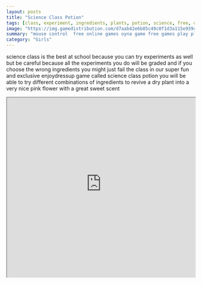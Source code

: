```yaml
---
layout: posts
title: "Science Class Potion"
tags: [class, experiment, ingredients, plants, potion, science, free, online, games, oyna, game, free, games, play, play, games]
image: "https://img.gamedistribution.com/d7aab42e6b85c49c0f1d3a115e939c74.jpg"
summary: "mouse control  free online games oyna game free games play play games"
category: "Girls"
---
```


science class is the best at school because you can try experiments as well but be careful because all the experiments you do will be graded and if you choose the wrong ingredients you might just fail the class in our super fun and exclusive enjoydressup game called science class potion you will be able to try different combinations of ingredients to revive a dry plant into a very nice pink flower with a great sweet scent

<iframe width="100%" height="480px;" src="https://flash.gamedistribution.com?game=d7aab42e6b85c49c0f1d3a115e939c74"></iframe>